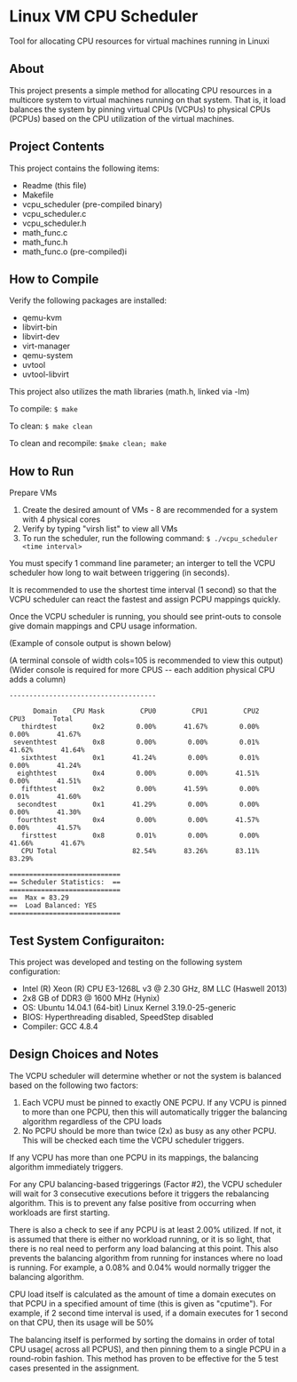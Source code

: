 # Linux VM CPU Scheduler
Tool for allocating CPU resources for virtual machines running in Linuxi

## About

This project presents a simple method for allocating CPU resources in a multicore system to virtual machines running on that system. That is, it load balances the system by pinning virtual CPUs (VCPUs) to physical CPUs (PCPUs) based on the CPU utilization of the virtual machines.

## Project Contents

This project contains the following items:
* Readme (this file)
* Makefile
* vcpu_scheduler (pre-compiled binary)
* vcpu_scheduler.c
* vcpu_scheduler.h
* math_func.c
* math_func.h
* math_func.o (pre-compiled)i

## How to Compile

Verify the following packages are installed:

* qemu-kvm
* libvirt-bin
* libvirt-dev
* virt-manager
* qemu-system
* uvtool
* uvtool-libvirt

This project also utilizes the math libraries (math.h, linked via -lm)

To compile:
    `$ make`

To clean:
    `$ make clean`

To clean and recompile:
    `$make clean; make`

## How to Run

Prepare VMs

1. Create the desired amount of VMs - 8 are recommended for a system with 4 physical cores
2. Verify by typing "virsh list" to view all VMs
3. To run the scheduler, run the following command: `$ ./vcpu_scheduler <time interval>`

You must specify 1 command line parameter; an interger to tell the VCPU scheduler how long to wait
between triggering (in seconds).

It is recommended to use the shortest time interval (1 second) so that the VCPU scheduler can
react the fastest and assign PCPU mappings quickly.

Once the VCPU scheduler is running, you should see print-outs to console give domain mappings
and CPU usage information.

(Example of console output is shown below)

(A terminal console of width cols=105 is recommended to view this output)
(Wider console is required for more CPUS -- each addition physical CPU adds a column)

```
-------------------------------------
 
      Domain    CPU Mask         CPU0         CPU1         CPU2         CPU3       Total
   thirdtest         0x2        0.00%       41.67%        0.00%        0.00%       41.67%
 seventhtest         0x8        0.00%        0.00%        0.01%       41.62%       41.64%
   sixthtest         0x1       41.24%        0.00%        0.01%        0.00%       41.24%
  eighthtest         0x4        0.00%        0.00%       41.51%        0.00%       41.51%
   fifthtest         0x2        0.00%       41.59%        0.00%        0.01%       41.60%
  secondtest         0x1       41.29%        0.00%        0.00%        0.00%       41.30%
  fourthtest         0x4        0.00%        0.00%       41.57%        0.00%       41.57%
   firsttest         0x8        0.01%        0.00%        0.00%       41.66%       41.67%
   CPU Total                   82.54%       83.26%       83.11%       83.29%
 
============================
== Scheduler Statistics:  ==
============================
==  Max = 83.29
==  Load Balanced: YES
============================
```

## Test System Configuraiton:

This project was developed and testing on the following system configuration:

* Intel (R) Xeon (R) CPU E3-1268L v3 @ 2.30 GHz, 8M LLC (Haswell 2013)
* 2x8 GB of DDR3 @ 1600 MHz (Hynix) 
* OS: Ubuntu 14.04.1 (64-bit) Linux Kernel 3.19.0-25-generic
* BIOS: Hyperthreading disabled, SpeedStep disabled
* Compiler: GCC 4.8.4

## Design Choices and Notes

The VCPU scheduler will determine whether or not the system is balanced based on the following
two factors:

1.  Each VCPU must be pinned to exactly ONE PCPU. If any VCPU is pinned to more than one PCPU, then this will automatically trigger the balancing algorithm regardless of the CPU loads
2.  No PCPU should be more than twice (2x) as busy as any other PCPU. This will be checked each time the VCPU scheduler triggers.

If any VCPU has more than one PCPU in its mappings, the balancing algorithm immediately triggers.

For any CPU balancing-based triggerings (Factor #2), the VCPU scheduler will wait for 3 
consecutive executions before it triggers the rebalancing algorithm. This is to prevent any
false positive from occurring when workloads are first starting.

There is also a check to see if any PCPU is at least 2.00% utilized. If not, it is assumed that
there is either no workload running, or it is so light, that there is no real need to perform
any load balancing at this point. This also prevents the balancing algorithm from running for 
instances where no load is running. For example, a 0.08% and 0.04% would normally trigger the
balancing algorithm.

CPU load itself is calculated as the amount of time a domain executes on that PCPU in a specified
amount of time (this is given as "cputime"). For example, if 2 second time interval is used, if a
domain executes for 1 second on that CPU, then its usage will be 50%

The balancing itself is performed by sorting the domains in order of total CPU usage( across all
PCPUS), and then pinning them to a single PCPU in a round-robin fashion. This method has proven to
be effective for the 5 test cases presented in the assignment.

